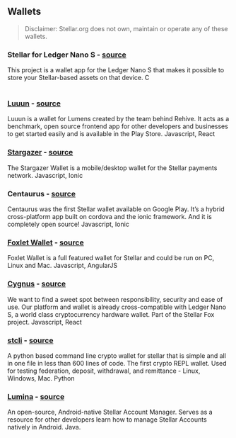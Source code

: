 ## Wallets
> Disclaimer: Stellar.org does not own, maintain or operate any of these wallets.

### Stellar for Ledger Nano S - [source](https://github.com/lenondupe/ledger-app-stellar)    
This project is a wallet app for the Ledger Nano S that makes it possible to store your Stellar-based assets on that device. C   
&nbsp; 

### [Luuun](http://luuun.com/) - [source](https://github.com/Luuun/wallet-react-native)   
Luuun is a wallet for Lumens created by the team behind Rehive. It acts as a benchmark, open source frontend app for other developers and businesses to get started easily and is available in the Play Store.  Javascript, React
&nbsp;

### [Stargazer](https://getstargazer.com/) - [source](https://github.com/johansten/stargazer)   
The Stargazer Wallet is a mobile/desktop wallet for the Stellar payments network.  Javascript, Ionic
&nbsp;

### Centaurus - [source](https://github.com/TbLtzk/Centaurus)   
Centaurus was the first Stellar wallet available on Google Play. It’s a hybrid cross-platform app built on cordova and the ionic framework. And it is completely open source!  Javascript, Ionic
&nbsp;

### [Foxlet Wallet](http://wallet.stellar.chat/) - [source](https://github.com/stellarchat/desktop-client)   
Foxlet Wallet is a full featured wallet for Stellar and could be run on PC, Linux and Mac.  Javascript, AngularJS
&nbsp;

### [Cygnus](https://wallet.stellarfox.net) - [source](https://github.com/stellar-fox/cygnus)
We want to find a sweet spot between responsibility, security and ease of use. Our platform and wallet is already cross-compatible with Ledger Nano S, a world class cryptocurrency hardware wallet. Part of the Stellar Fox project.  Javascript, React
&nbsp;

### [stcli](https://github.com/antb123/stcli) - [source](https://github.com/antb123/stcli)
A python based command line crypto wallet for stellar that is simple and all in one file in less than 600 lines of code. The first crypto REPL wallet. Used for testing federation, deposit, withdrawal, and remittance - Linux, Windows, Mac. Python
&nbsp;

### [Lumina](https://play.google.com/store/apps/details?id=tech.duchess.luminawallet) - [source](https://gitlab.com/duchesstech/LuminaWallet)
An open-source, Android-native Stellar Account Manager. Serves as a resource for other developers learn how to manage Stellar Accounts natively in Android.  Java.
&nbsp;
